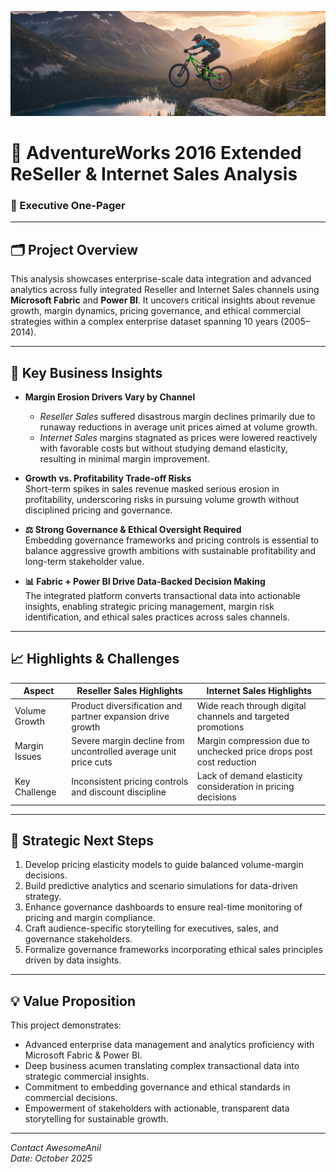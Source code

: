 ![Banner](banner.png)

# 🚀 AdventureWorks 2016 Extended ReSeller & Internet Sales Analysis  
### 📄 Executive One-Pager  

---

## 🗂️ Project Overview  
This analysis showcases enterprise-scale data integration and advanced analytics across fully integrated Reseller and Internet Sales channels using **Microsoft Fabric** and **Power BI**. It uncovers critical insights about revenue growth, margin dynamics, pricing governance, and ethical commercial strategies within a complex enterprise dataset spanning 10 years (2005–2014).  

---

## 🔑 Key Business Insights  

- **Margin Erosion Drivers Vary by Channel**  
   - *Reseller Sales* suffered disastrous margin declines primarily due to runaway reductions in average unit prices aimed at volume growth.  
   - *Internet Sales* margins stagnated as prices were lowered reactively with favorable costs but without studying demand elasticity, resulting in minimal margin improvement.  

- **Growth vs. Profitability Trade-off Risks**  
   Short-term spikes in sales revenue masked serious erosion in profitability, underscoring risks in pursuing volume growth without disciplined pricing and governance.  

- **⚖️ Strong Governance & Ethical Oversight Required**  
   Embedding governance frameworks and pricing controls is essential to balance aggressive growth ambitions with sustainable profitability and long-term stakeholder value.  

- **📊 Fabric + Power BI Drive Data-Backed Decision Making**  
   The integrated platform converts transactional data into actionable insights, enabling strategic pricing management, margin risk identification, and ethical sales practices across sales channels.  

---

## 📈 Highlights & Challenges  

| Aspect            | Reseller Sales Highlights                               | Internet Sales Highlights                            |
|-------------------|---------------------------------------------------------|----------------------------------------------------|
| Volume Growth     | Product diversification and partner expansion drive growth | Wide reach through digital channels and targeted promotions |
| Margin Issues     | Severe margin decline from uncontrolled average unit price cuts | Margin compression due to unchecked price drops post cost reduction |
| Key Challenge    | Inconsistent pricing controls and discount discipline     | Lack of demand elasticity consideration in pricing decisions |

---

## 🚦 Strategic Next Steps  

1. Develop pricing elasticity models to guide balanced volume-margin decisions.  
2. Build predictive analytics and scenario simulations for data-driven strategy.  
3. Enhance governance dashboards to ensure real-time monitoring of pricing and margin compliance.  
4. Craft audience-specific storytelling for executives, sales, and governance stakeholders.  
5. Formalize governance frameworks incorporating ethical sales principles driven by data insights.  

---

## 💡 Value Proposition  

This project demonstrates:  
- Advanced enterprise data management and analytics proficiency with Microsoft Fabric & Power BI.  
- Deep business acumen translating complex transactional data into strategic commercial insights.  
- Commitment to embedding governance and ethical standards in commercial decisions.  
- Empowerment of stakeholders with actionable, transparent data storytelling for sustainable growth.  

---

*Contact AwesomeAnil*  
*Date: October 2025*  
